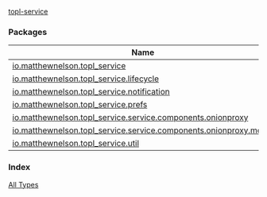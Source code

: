 [topl-service](./index.md)

### Packages

| Name | Summary |
|---|---|
| [io.matthewnelson.topl_service](io.matthewnelson.topl_service/index.md) |  |
| [io.matthewnelson.topl_service.lifecycle](io.matthewnelson.topl_service.lifecycle/index.md) |  |
| [io.matthewnelson.topl_service.notification](io.matthewnelson.topl_service.notification/index.md) |  |
| [io.matthewnelson.topl_service.prefs](io.matthewnelson.topl_service.prefs/index.md) |  |
| [io.matthewnelson.topl_service.service.components.onionproxy](io.matthewnelson.topl_service.service.components.onionproxy/index.md) |  |
| [io.matthewnelson.topl_service.service.components.onionproxy.model](io.matthewnelson.topl_service.service.components.onionproxy.model/index.md) |  |
| [io.matthewnelson.topl_service.util](io.matthewnelson.topl_service.util/index.md) |  |

### Index

[All Types](alltypes/index.md)